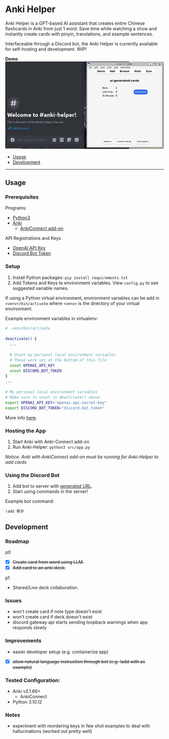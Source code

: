 <!-- anki-helper/README.md -->

# Anki Helper

Anki Helper is a GPT-based AI assistant that creates entire Chinese flashcards in Anki from just 1 word. Save time while watching a show and instantly create cards with pinyin, translations, and example sentences.

Interfaceable through a Discord bot, the Anki Helper is currently available for self-hosting and development. WIP!

**Demo**
![Anki-Helper Demo](demo/anki-helper-demo.gif)


- [Usage](#usage)
- [Development](#development)

---
## Usage
### Prerequisites
Programs:
- [Python3](https://www.python.org/downloads/)
- [Anki](https://apps.ankiweb.net/)
  - [AnkiConnect add-on](https://ankiweb.net/shared/info/2055492159)

API Registrations and Keys
- [OpenAI API Key](https://help.openai.com/en/articles/4936850-where-do-i-find-my-api-key)
- [Discord Bot Token](https://discord.com/developers/applications)

### Setup
1. Install Python packages: `pip install requirements.txt`
2. Add Tokens and Keys to environment variables. View `config.py` to see suggested variable names.

If using a Python virtual environment, environment variables can be add in `<venv>/bin/activate` where `<venv>` is the directory of your virtual environment.

Example environment variables in virtualenv:
```sh
# .venv/bin/activate

deactivate() {
  ...

  # Unset my personal local environment variables
  # These were set at the bottom of this file
  unset OPENAI_API_KEY
  unset DISCORD_BOT_TOKEN
}
...

# My personal local environment variables
# Make sure to unset in deactivate() above
export OPENAI_API_KEY="openai-api-secret-key"
export DISCORD_BOT_TOKEN="discord.bot.token"
```
More info [here](https://stackoverflow.com/a/38645983/14514959).

### Hosting the App
1. Start Anki with Anki-Connect add-on
2. Run Anki-Helper: `python3 src/app.py`

*Notice: Anki with AnkiConnect add-on must be running for Anki-Helper to add cards*

### Using the Discord Bot
1. Add bot to server with [generated URL](https://discord.com/developers/docs/getting-started#step-1-creating-an-app).
2. Start using commands in the server!

Example bot command:
```
!add 帮手
```

## Development

### Roadmap
p0
- [x] ~~Create card from word using LLM.~~
- [x] ~~Add card to an anki deck.~~

p1
- Shared/Live deck collaboration.

### Issues
- won't create card if note type doesn't exist
- won't create card if deck doesn't exist
- discord gateway api starts sending loopback warnings when app responds slowly

### Improvements
- easier developer setup (e.g. containerize app)
- [x] ~~allow natural language instruction through bot (e.g. !add <word> with <sentence> as example)~~

### Tested Configuration:
- Anki v2.1.66+
  - AnkiConnect 
- Python 3.10.12

### Notes

- experiment with reordering keys in few shot examples to deal with hallucinations (worked out pretty well)